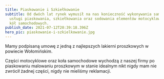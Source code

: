 ```yaml
---
title: Piaskowanie i Szkiełkowanie
subtitle: Od dwóch lat rynek wymusił na nas konieczność wykonywania samemu
  usługi piaskowania, szkiełkowania oraz sodowania elementów motocyklowych oraz
  kół samochodowych.
publish_date: 2021-07-12T20:39:18.396Z
hero_pic: piaskowanie-i-szkielkowanie.jpg
---
```

<!--StartFragment-->

Mamy podpisaną umowę z jedną z najlepszych lakierni proszkowych w powiecie Wołomińskim.

Części motocyklowe oraz koła samochodowe wychodzą z naszej firmy po piaskowaniu malowaniu proszkowym w stanie idealnym nikt nigdy mam nie zwrócił żadnej części, nigdy nie mieliśmy reklamacji.

<!--EndFragment-->